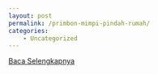 ```yaml
---
layout: post
permalink: /primbon-mimpi-pindah-rumah/
categories:
    - Uncategorized
---
```


[Baca Selengkapnya](/08)